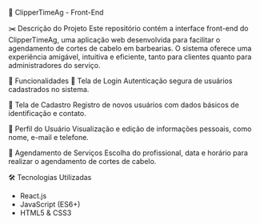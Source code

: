 💈 ClipperTimeAg - Front-End

✂️ Descrição do Projeto
Este repositório contém a interface front-end do ClipperTimeAg, uma aplicação web desenvolvida para facilitar o agendamento de cortes de cabelo em barbearias.
O sistema oferece uma experiência amigável, intuitiva e eficiente, tanto para clientes quanto para administradores do serviço.

🚀 Funcionalidades
🔐 Tela de Login
Autenticação segura de usuários cadastrados no sistema.

📝 Tela de Cadastro
Registro de novos usuários com dados básicos de identificação e contato.

👤 Perfil do Usuário
Visualização e edição de informações pessoais, como nome, e-mail e telefone.

📅 Agendamento de Serviços
Escolha do profissional, data e horário para realizar o agendamento de cortes de cabelo.

🛠️ Tecnologias Utilizadas
- React.js
- JavaScript (ES6+)
- HTML5 & CSS3
